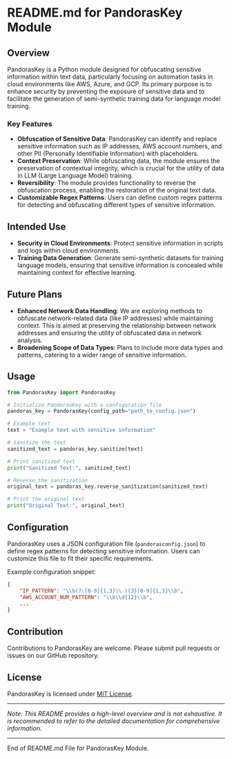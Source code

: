 # README.md for PandorasKey Module

## Overview

PandorasKey is a Python module designed for obfuscating sensitive information within text data, particularly focusing on automation tasks in cloud environments like AWS, Azure, and GCP. Its primary purpose is to enhance security by preventing the exposure of sensitive data and to facilitate the generation of semi-synthetic training data for language model training.

### Key Features

- **Obfuscation of Sensitive Data**: PandorasKey can identify and replace sensitive information such as IP addresses, AWS account numbers, and other PII (Personally Identifiable Information) with placeholders.
- **Context Preservation**: While obfuscating data, the module ensures the preservation of contextual integrity, which is crucial for the utility of data in LLM (Large Language Model) training.
- **Reversibility**: The module provides functionality to reverse the obfuscation process, enabling the restoration of the original text data.
- **Customizable Regex Patterns**: Users can define custom regex patterns for detecting and obfuscating different types of sensitive information.

## Intended Use

- **Security in Cloud Environments**: Protect sensitive information in scripts and logs within cloud environments.
- **Training Data Generation**: Generate semi-synthetic datasets for training language models, ensuring that sensitive information is concealed while maintaining context for effective learning.

## Future Plans

- **Enhanced Network Data Handling**: We are exploring methods to obfuscate network-related data (like IP addresses) while maintaining context. This is aimed at preserving the relationship between network addresses and ensuring the utility of obfuscated data in network analysis.
- **Broadening Scope of Data Types**: Plans to include more data types and patterns, catering to a wider range of sensitive information.

## Usage

```python
from PandorasKey import PandorasKey

# Initialize PandorasKey with a configuration file
pandoras_key = PandorasKey(config_path="path_to_config.json")

# Example text
text = "Example text with sensitive information"

# Sanitize the text
sanitized_text = pandoras_key.sanitize(text)

# Print sanitized text
print("Sanitized Text:", sanitized_text)

# Reverse the sanitization
original_text = pandoras_key.reverse_sanitization(sanitized_text)

# Print the original text
print("Original Text:", original_text)
```

## Configuration

PandorasKey uses a JSON configuration file (`pandorasconfig.json`) to define regex patterns for detecting sensitive information. Users can customize this file to fit their specific requirements.

Example configuration snippet:
```json
{
    "IP_PATTERN": "\\b(?:[0-9]{1,3}\\.){3}[0-9]{1,3}\\b",
    "AWS_ACCOUNT_NUM_PATTERN": "\\b\\d{12}\\b",
    ...
}
```

## Contribution

Contributions to PandorasKey are welcome. Please submit pull requests or issues on our GitHub repository.

## License

PandorasKey is licensed under [MIT License](https://opensource.org/licenses/MIT).

---

*Note: This README provides a high-level overview and is not exhaustive. It is recommended to refer to the detailed documentation for comprehensive information.*

---

End of README.md File for PandorasKey Module.